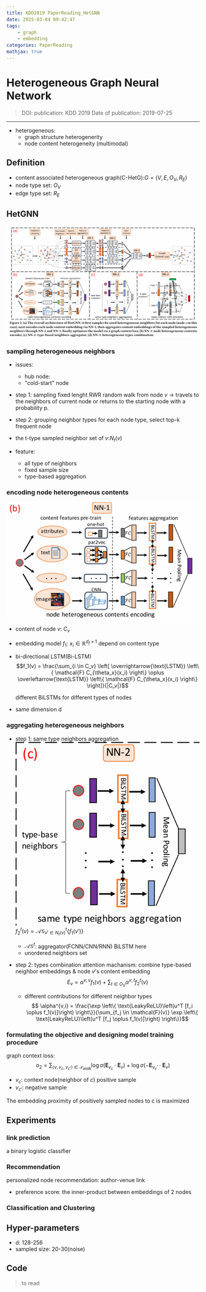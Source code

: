 ```yaml
---
title: KDD2019 PaperReading_HetGNN
date: 2025-03-04 09:42:47
tags:
    - graph
    - embedding
categories: PaperReading
mathjax: true
---
```

# Heterogeneous Graph Neural Network

> DOI:
> publication: KDD 2019
> Date of publication: 2019-07-25

---

<!-- more -->

* heterogeneous:
    * graph structure heterogenerity
    * node content heterogeneity (multimodal)

## Definition

* content associated heterogeneous graph(C-HetG):$G=(V, E, O_V, R_E)$
* node type set: $O_V$
* edge type set: $R_E$

## HetGNN
![alt text](PaperReading-HetGNN/HetGNN_1.png)

### sampling heterogeneous neighbors
* issues:
    * hub node: 
    * "cold-start" node

* step 1: sampling fixed lenght RWR
    random walk from node $v$ -> travels to the neighbors of current node or returns to the starting node with a probability p.

* step 2: grouping neighbor types
    for each node type, select top-k frequent node

* the t-type sampled neighbor set of $v$:$N_t(v)$
* feature:
    * all type of neighbors
    * fixed sample size
    * type-based aggregation

### encoding node heterogeneous contents

![alt text](PaperReading-HetGNN/HetGNN_2.png)

* content of node $v$: $C_v$
* embedding model $f_1$: $x_i \in \mathbb{R}^{d_f \times 1}$
    depend on content type
* bi-directional LSTM(Bi-LSTM)
$$f_1(v) = \frac{\sum_{i \in C_v} \left[ \overrightarrow{\text{LSTM}} \left\{ \mathcal{F} C_{\theta_x}(x_i) \right\} \oplus \overleftarrow{\text{LSTM}} \left\{ \mathcal{F} C_{\theta_x}(x_i) \right\} \right]}{|C_v|}$$

    different BiLSTMs for different types of nodes
* same dimension d

### aggregating heterogeneous neighbors

* step 1: same type neighbors aggregation
    ![alt text](PaperReading-HetGNN/HetGNN_3.png)
    $f_2^t(v) = \mathcal{AG}^t _{v' \in N_t(v)} \left\{ f_1(v') \right\}$
    * $\mathcal{AG}^t$: aggregator(FCNN/CNN/RNN) BiLSTM here
    * unordered neighbors set

* step 2: types combination
    attention machanism: combine type-based neighbor embeddings & node $v$'s content embedding
    $$E_v = \alpha^{v,v} f_1(v) + \sum_{t \in O_V} \alpha^{v,t} f_2^{t}(v)$$
    * different contributions for different neighbor types
    $$
    \alpha^{v,i} = \frac{\exp \left\{ \text{LeakyReLU}\left(u^T [f_i \oplus f_1(v)]\right) \right\}}{\sum_{f_j \in \mathcal{F}(v)} \exp \left\{ \text{LeakyReLU}\left(u^T [f_j \oplus f_1(v)]\right) \right\}}$$

### formulating the objective and designing model training procedure

graph context loss:
$$o_2 = \sum_{\langle v, v_c, v_{c'} \rangle \in \mathcal{T}_{walk}} \log \sigma(\mathbf{E}_{v_c} \cdot \mathbf{E}_v) + \log \sigma(-\mathbf{E}_{v_c'} \cdot \mathbf{E}_v)$$

* $v_c$: context node(neighbor of $c$) positive sample
* $v_{c'}$: negative sample

The embedding proximity of positively sampled nodes to c is maximized

## Experiments
### link prediction
a binary logistic classifier

### Recommendation
personalized node recommendation: author-venue link
* preference score: the inner-product between embeddings of 2 nodes

### Classification and Clustering

## Hyper-parameters
* d: 128-256
* sampled size: 20-30(noise)

## Code
> to read